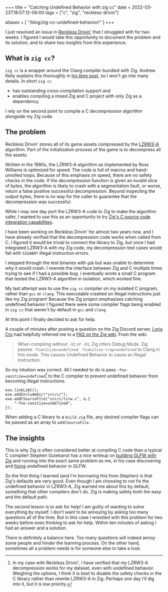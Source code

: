 +++
title = "Catching Undefined Behavior with zig cc"
date = 2022-03-23T18:57:12-06:00
tags = ["c", "zig", "reckless-drivin"]

aliases = [
    "/blog/zig-cc-undefined-behavior/"
]
+++

I just resolved an issue in [Reckless
Drivin'](https://github.com/natecraddock/open-reckless-drivin) that I struggled
with for two weeks. I figured I would take this opportunity to document the
problem and its solution, and to share two insights from this experience.


## What is `zig cc`?

`zig cc` is a wrapper around the Clang compiler bundled with Zig. Andrew Kelly
explains this thoroughly in [his blog
post](https://andrewkelley.me/post/zig-cc-powerful-drop-in-replacement-gcc-clang.html),
so I won't go into many details. In short `zig cc`
* has outstanding cross-compilation support and
* enables compiling a mixed Zig and C project with only Zig as a dependency.

I rely on the second point to compile a C decompression algorithm alongside my
Zig code.


## The problem

Reckless Drivin' stores all of its game assets compressed by the
[LZRW3-A](https://web.archive.org/web/20181230011418/http://www.ross.net/compression/lzrw3a.html)
algorithm. Part of the initialization process of the game is to decompress all
the assets.

Written in the 1990s, the LZRW3-A algorithm as implemented by Ross Williams is
optimized for speed. The code is full of macros and hand-unrolled loops. Because
of this emphasis on speed, there are no safety checks in the code. If the
decompression function is given an invalid slice of bytes, the algorithm is
likely to crash with a segmentation fault, or worse, return a false positive
successful decompression. Beyond inspecting the output bytes, there is no way
for the caller to guarantee that the decompression was successful.

While I may one day port the LZRW3-A code to Zig to make the algorithm safer, I
wanted to use this as an opportunity to try [Zig's C source code integration
capabilities](https://ziglang.org/learn/overview/#integration-with-c-libraries-without-ffibindings).

I have been working on Reckless Drivin' for almost two years now, and I have
already verified that the decompression code works when called from C. I figured
it would be trivial to connect the library to Zig, but once I had integrated
LZRW3-A with my Zig code, my decompression test cases would fail with `SIGABRT`
illegal instruction errors.

I stepped through the test binaries with `gdb` but was unable to determine why it
would crash. I rewrote the interface between Zig and C multiple times trying to
see if I had a possible bug. I eventually wrote a small C program that tested
the LZRW3-A algorithm in isolation, which worked fine.

My last attempt was to use the `zig cc` compiler on my isolated C program,
rather than `gcc` or `clang`. This executable crashed on illegal instructions
just like my Zig program! Because the Zig project emphasizes catching undefined
behavior I figured there were some compiler flags being enabled in `zig cc` that
weren't by default in `gcc` and `clang`.

At this point I finally decided to ask for help.

A couple of minutes after posting a question on the Zig Discord server,
[Loris Cro](https://kristoff.it) had helpfully referred me to a [FAQ on the Zig
wiki](https://github.com/ziglang/zig/wiki/FAQ#why-do-i-get-illegal-instruction-when-using-with-zig-cc-to-build-c-code).
From the wiki:

> When compiling without `-O2` or `-O3`, Zig infers Debug Mode. Zig passes
> `-fsanitize=undefined -fsanitize-trap=undefined` to Clang in this mode. This
> causes Undefined Behavior to cause an Illegal Instruction.

So my intuition was correct. All I needed to do is pass
`-fno-sanitize=undefined`[^is this good] to the C compiler to prevent undefined
behavior from becoming illegal instructions.

[^is this good]: In my case with Reckless Drivin', I have verified that my
  LZRW3-A decompression works for my dataset, even with undefined behavior.
  Weighing the options, I think it is best to disable the safety checks in the C
  library rather than rewrite LZRW3-A in Zig. Perhaps one day I'll dig into it,
  but it is low priority.

```zig
exe.linkLibC();
exe.addIncludeDir("src/c/");
exe.addCSourceFile("src/c/lzrw.c", &.{
    "-fno-sanitize=undefined",
});
```

When adding a C library to a `build.zig` file, any desired compiler flags can be
passed as an array to `addCSourceFile`.


## The insights

This is why Zig is often considered better at compiling C code than a typical C
compiler! Stephen Gutekanst has a nice writeup on [building GLFW with
Zig](https://devlog.hexops.com/2021/perfecting-glfw-for-zig-and-finding-undefined-behavior)
and running into the exact same problem as me, in his case discovering and
[fixing](https://github.com/glfw/glfw/pull/1986) undefined behavior in GLFW.

So the first thing I learned (and I'm borrowing this from Stephen) is that Zig's
defaults are very good. Even though I am choosing to not fix the undefined
behavior in LZRW3-A, Zig warned me about this by default, something that other
compilers don't do. Zig is making safety both the easy and the default path.

The second lesson is to ask for help! I am guilty of wanting to solve
everything by myself. I don't want to be annoying by asking too many questions
all of the time. But in this case I wrestled with this problem for two weeks
before even thinking to ask for help. Within ten minutes of asking I had an
answer and a solution.

There is definitely a balance here. Too many questions will indeed annoy some
people and hinder the learning process. On the other hand, sometimes all a
problem needs is for someone else to take a look.
